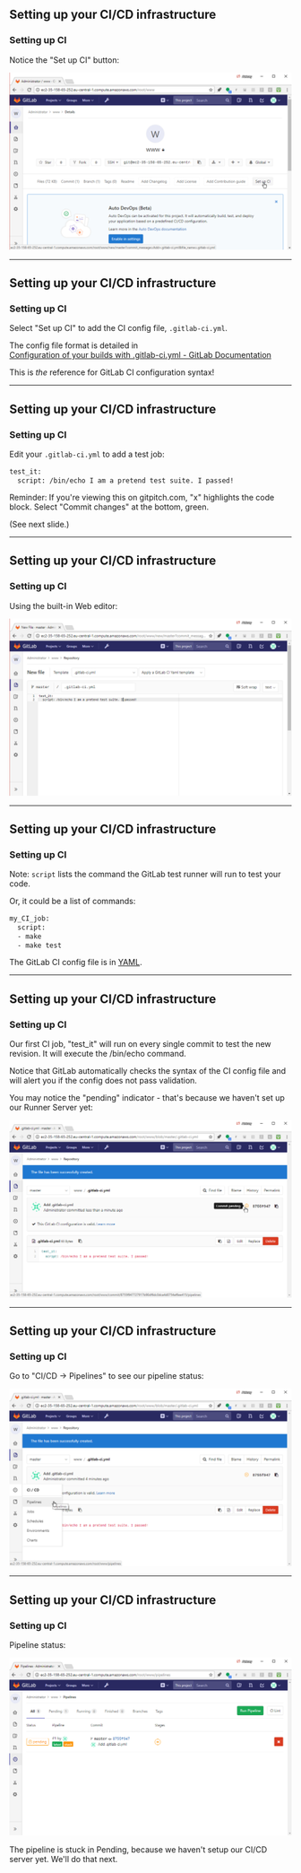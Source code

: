 ## Setting up your CI/CD infrastructure
### Setting up CI

Notice the "Set up CI" button:

![notice the "Set up CI" button](img/setup_ci.png)

---

## Setting up your CI/CD infrastructure
### Setting up CI

Select "Set up CI" to add the CI config file, `.gitlab-ci.yml`.

The config file format is detailed in  
[Configuration of your builds with .gitlab-ci.yml - GitLab Documentation](https://docs.gitlab.com/ce/ci/yaml/README.html)

This is _the_ reference for GitLab CI configuration syntax!

---
## Setting up your CI/CD infrastructure
### Setting up CI

Edit your `.gitlab-ci.yml` to add a test job:


```console
test_it:
  script: /bin/echo I am a pretend test suite. I passed!
```
Reminder: If you're viewing this on gitpitch.com, "x" highlights the code block.
Select "Commit changes" at the bottom, green.

(See next slide.)

---
## Setting up your CI/CD infrastructure
### Setting up CI
Using the built-in Web editor:

![img](img/pretend_test_1.png)

---
## Setting up your CI/CD infrastructure
### Setting up CI

Note: `script` lists the command the GitLab test runner will run to test your code.

Or, it could be a list of commands:

```console
my_CI_job:
  script:
  - make
  - make test
```

The GitLab CI config file is in [YAML](http://yaml.org).

---


## Setting up your CI/CD infrastructure
### Setting up CI
Our first CI job, "test_it" will run on every single commit 
to test the new revision. It will execute the /bin/echo command.

Notice that GitLab automatically checks the syntax of the CI config file
and will alert you if the config does not pass validation.

You may notice the "pending" indicator - that's because we haven't
set up our Runner Server yet:

![pending pipeline](img/pending_pipeline.png)

---


## Setting up your CI/CD infrastructure
### Setting up CI
Go to "CI/CD -> Pipelines" to see our pipeline status:

![pipelines menu](img/pipelines_menu.png)

---
## Setting up your CI/CD infrastructure
### Setting up CI
Pipeline status:

![stuck pipeline](img/stuck_pipeline.png)

The pipeline is stuck in Pending, because we haven't setup our CI/CD
server yet. We'll do that next.
